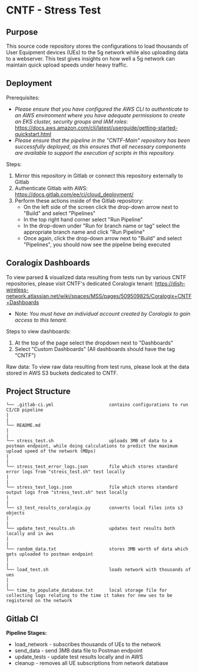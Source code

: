 # CNTF - Stress Test

## Purpose
This source code repository stores the configurations to load thousands of User Equipment devices (UEs) to the 5g network while also uploading data to a webserver. This test gives insights on how well a 5g network can maintain quick upload speeds under heavy traffic.

## Deployment
Prerequisites:

* *Please ensure that you have configured the AWS CLI to authenticate to an AWS environment where you have adequate permissions to create an EKS cluster, security groups and IAM roles*: https://docs.aws.amazon.com/cli/latest/userguide/getting-started-quickstart.html
* *Please ensure that the pipeline in the "CNTF-Main" repository has been successfully deployed, as this ensures that all necessary components are available to support the execution of scripts in this repository.*  


Steps:
1. Mirror this repository in Gitlab or connect this repository externally to Gitlab 
2. Authenticate Gitlab with AWS: https://docs.gitlab.com/ee/ci/cloud_deployment/
3. Perform these actions inside of the Gitlab repository:
    * On the left side of the screen click the drop-down arrow next to "Build" and select "Pipelines"
    * In the top right hand corner select "Run Pipeline"
    * In the drop-down under "Run for branch name or tag" select the appropriate branch name and click "Run Pipeline"
    * Once again, click the drop-down arrow next to "Build" and select "Pipelines", you should now see the pipeline being executed


## Coralogix Dashboards
To view parsed & visualized data resulting from tests run by various CNTF repositories, please visit CNTF's dedicated Coralogix tenant: https://dish-wireless-network.atlassian.net/wiki/spaces/MSS/pages/509509825/Coralogix+CNTF+Dashboards 
* Note: *You must have an individual account created by Coralogix to gain access to this tenant.*
    
Steps to view dashboards:
1. At the top of the page select the dropdown next to "Dashboards"
2. Select "Custom Dashboards" (All dashboards should have the tag "CNTF")

Raw data: To view raw data resulting from test runs, please look at the data stored in AWS S3 buckets dedicated to CNTF.


## Project Structure
```
└── .gitlab-ci.yml                     contains configurations to run CI/CD pipeline
|
|
└── README.md  
|
|
└── stress_test.sh                     uploads 3MB of data to a postman endpoint, while doing calculations to predict the maximum upload speed of the network (MBps)
|  
|
└── stress_test_error_logs.json        file which stores standard error logs from "stress_test.sh" test locally 
|
|
└── stress_test_logs.json              file which stores standard output logs from "stress_test.sh" test locally
|
|
└── s3_test_results_coralogix.py       converts local files into s3 objects 
|  
|
└── update_test_results.sh             updates test results both locally and in aws  
|  
|
└── random_data.txt                    stores 3MB worth of data which gets uploaded to postman endpoint   
|  
|
└── load_test.sh                       loads network with thousands of ues
|  
|
└── time_to_populate_database.txt      local storage file for collecting logs relating to the time it takes for new ues to be registered on the network 
```
## Gitlab CI
**Pipeline Stages:**

* load_network - subscribes thousands of UEs to the network
* send_data - send 3MB data file to Postman endpoint
* update_tests - update test results locally and in AWS
* cleanup - removes all UE subscriptions from network database
